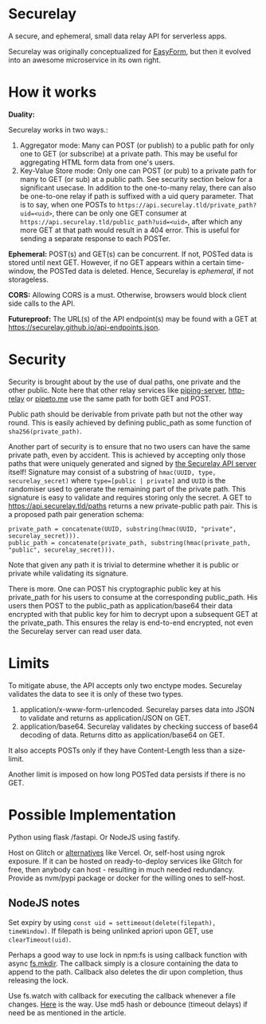 # Securelay

A secure, and ephemeral, small data relay API for serverless apps.

Securelay was originally conceptualized for [EasyForm](https://github.com/SomajitDey/EasyForm), but then it evolved into an awesome microservice in its own right.

# How it works

**Duality:**

Securelay works in two ways.:
1. Aggregator mode: Many can POST (or publish) to a public path for only one to GET (or subscribe) at a private path. This may be useful for aggregating HTML form data from one's users.
2. Key-Value Store mode: Only one can POST (or pub) to a private path for many to GET (or sub) at a public path. See security section below for a significant usecase. In addition to the one-to-many relay, there can also be one-to-one relay if path is suffixed with a uid query parameter. That is to say, when one POSTs to `https://api.securelay.tld/private_path?uid=<uid>`, there can be only one GET consumer at `https://api.securelay.tld/public_path?uid=<uid>`, after which any more GET at that path would result in a 404 error. This is useful for sending a separate response to each POSTer.

**Ephemeral:** POST(s) and GET(s) can be concurrent. If not, POSTed data is stored until next GET. However, if no GET appears within a certain time-window, the POSTed data is deleted. Hence, Securelay is *ephemeral*, if not storageless.

**CORS:** Allowing CORS is a must. Otherwise, browsers would block client side calls to the API.

**Futureproof:** The URL(s) of the API endpoint(s) may be found with a GET at https://securelay.github.io/api-endpoints.json.

# Security
Security is brought about by the use of dual paths, one private and the other public. Note here that other relay services like [piping-server](https://github.com/nwtgck/piping-server), [http-relay](https://httprelay.io) or [pipeto.me](https://pipeto.me) use the same path for both GET and POST.

Public path should be derivable from private path but not the other way round. This is easily achieved by defining public_path as some function of `sha256(private_path)`.

Another part of security is to ensure that no two users can have the same private path, even by accident. This is achieved by accepting only those paths that were uniquely generated and signed by [the Securelay API server](https://api.securelay.tld) itself! Signature may consist of a substring of `hmac(UUID, type, securelay_secret)` where `type=[public | private]` and `UUID` is the randomiser used to generate the remaining part of the private path. This signature is easy to validate and requires storing only the secret. A GET to https://api.securelay.tld/paths returns a new private-public path pair. This is a proposed path pair generation schema:

```
private_path = concatenate(UUID, substring(hmac(UUID, "private", securelay_secret))).
public_path = concatenate(private_path, substring(hmac(private_path, "public", securelay_secret))).
```
Note that given any path it is trivial to determine whether it is public or private while validating its signature.

There is more. One can POST his cryptographic public key at his private_path for his users to consume at the corresponding public_path. His users then POST to the public_path as application/base64 their data encrypted with that public key for him to decrypt upon a subsequent GET at the private_path. This ensures the relay is end-to-end encrypted, not even the Securelay server can read user data.

# Limits
To mitigate abuse, the API accepts only two enctype modes. Securelay validates the data to see it is only of these two types.
1. application/x-www-form-urlencoded. Securelay parses data into JSON to validate and returns as application/JSON on GET.
2. application/base64. Securelay validates by checking success of base64 decoding of data. Returns ditto as application/base64 on GET.

It also accepts POSTs only if they have Content-Length less than a size-limit.

Another limit is imposed on how long POSTed data persists if there is no GET. 

# Possible Implementation

Python using flask /fastapi. Or NodeJS using fastify.

Host on Glitch or [alternatives](https://support.glitch.com/t/temporary-glitch-alternatives/26915) like Vercel. Or, self-host using ngrok exposure. If it can be hosted on ready-to-deploy services like Glitch for free, then anybody can host - resulting in much needed redundancy. Provide as nvm/pypi package or docker for the willing ones to self-host.

NodeJS notes
---
Set expiry by using `const uid = settimeout(delete(filepath), timeWindow)`. If filepath is being unlinked apriori upon GET, use `clearTimeout(uid)`. 

Perhaps a good way to use lock in npm:fs is using callback function with async [fs.mkdir](https://nodejs.org/api/fs.html#fsmkdirpath-options-callback). The callback simply is a closure containing the data to append to the path. Callback also deletes the dir upon completion, thus releasing the lock.

Use fs.watch with callback for executing the callback whenever a file changes. [Here](https://thisdavej.com/how-to-watch-for-file-changes-in-node-js/) is the way. Use md5 hash or debounce (timeout delays) if need be as mentioned in the article.
